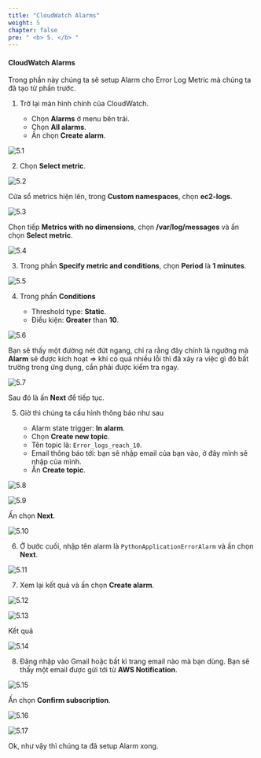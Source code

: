 ```yaml
---
title: "CloudWatch Alarms"
weight: 5
chapter: false
pre: " <b> 5. </b> "
---
```


#### CloudWatch Alarms

Trong phần này chúng ta sẽ setup Alarm cho Error Log Metric mà chúng ta đã tạo từ phần trước.

1. Trở lại màn hình chính của CloudWatch.

   - Chọn **Alarms** ở menu bên trái.
   - Chọn **All alarms**.
   - Ấn chọn **Create alarm**.

![5.1](/images/5-cloud-watch-alarm/5.1.png)

2. Chọn **Select metric**.

![5.2](/images/5-cloud-watch-alarm/5.2.png)

Cửa sổ metrics hiện lên, trong **Custom namespaces**, chọn **ec2-logs**.

![5.3](/images/5-cloud-watch-alarm/5.3.png)

Chọn tiếp **Metrics with no dimensions**, chọn **/var/log/messages** và ấn chọn **Select metric**.

![5.4](/images/5-cloud-watch-alarm/5.4.png)

3. Trong phần **Specify metric and conditions**, chọn **Period** là **1 minutes**.

![5.5](/images/5-cloud-watch-alarm/5.5.png)

4. Trong phần **Conditions**

   - Threshold type: **Static**.
   - Điều kiện: **Greater** than **10**.

![5.6](/images/5-cloud-watch-alarm/5.6.png)

Bạn sẽ thấy một đường nét đứt ngang, chỉ ra rằng đây chính là ngưỡng mà **Alarm** sẽ được kích hoạt => khi có quá nhiều lỗi thì đã xảy ra việc gì đó bất trường trong ứng dụng, cần phải được kiếm tra ngay.

![5.7](/images/5-cloud-watch-alarm/5.7.png)

Sau đó là ấn **Next** để tiếp tục.

5. Giờ thì chúng ta cấu hình thông báo như sau

   - Alarm state trigger: **In alarm**.
   - Chọn **Create new topic**.
   - Tên topic là: `Error_logs_reach_10`.
   - Email thông báo tới: bạn sẽ nhập email của bạn vào, ở đây mình sẽ nhập của mình.
   - Ấn **Create topic**.

![5.8](/images/5-cloud-watch-alarm/5.8.png)

![5.9](/images/5-cloud-watch-alarm/5.9.png)

Ấn chọn **Next**.

![5.10](/images/5-cloud-watch-alarm/5.10.png)

6. Ở bước cuối, nhập tên alarm là `PythonApplicationErrorAlarm` và ấn chọn **Next**.

![5.11](/images/5-cloud-watch-alarm/5.11.png)

7. Xem lại kết quả và ấn chọn **Create alarm**.

![5.12](/images/5-cloud-watch-alarm/5.12.png)

![5.13](/images/5-cloud-watch-alarm/5.13.png)

Kết quả

![5.14](/images/5-cloud-watch-alarm/5.14.png)

8. Đăng nhập vào Gmail hoặc bất kì trang email nào mà bạn dùng. Bạn sẽ thấy một email được gửi tới từ **AWS Notification**.

![5.15](/images/5-cloud-watch-alarm/5.15.png)

Ấn chọn **Confirm subscription**.

![5.16](/images/5-cloud-watch-alarm/5.16.png)

![5.17](/images/5-cloud-watch-alarm/5.17.png)

Ok, như vậy thì chúng ta đã setup Alarm xong.
